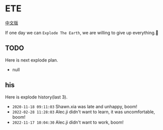 # ETE

[中文版](README_ZH.md)

If one day we can `Explode The Earth`, we are willing to give up everything.🔲

## TODO

Here is next explode plan.

- null

## his

Here is explode history(last 3).

- `2020-11-18 09:11:03` Shawn.xia was late and unhappy, boom!
- `2022-02-28 11:28:03` Alec.ji didn't want to learn, it was uncomfortable, boom!
- `2022-11-17 10:04:30` Alec.ji didn't want to work, boom!
